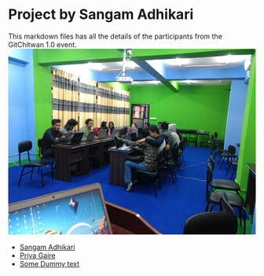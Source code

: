 # Project by Sangam Adhikari
This markdown files has all the details of the participants from the GitChitwan 1.0 event.  
![Event Image](https://raw.githubusercontent.com/asangam/GitChitwan1.0/master/image/event.png)  
* [Sangam Adhikari](http://github.com/asangam)
* [Priya Gaire](http://github.com/priyagaire)
* [Some Dummy text](http://somedummylinks.com)
